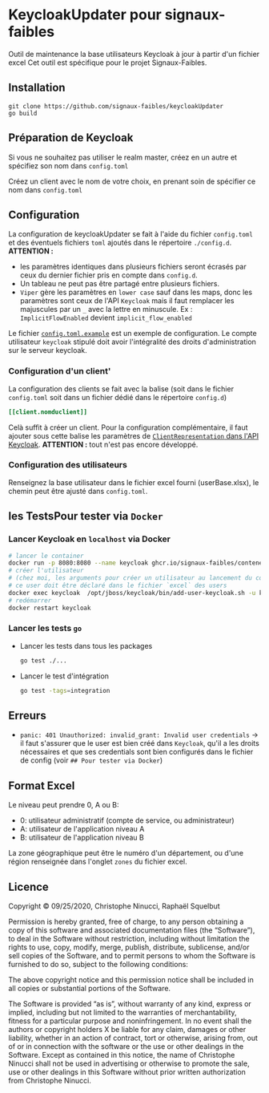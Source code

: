 # KeycloakUpdater pour signaux-faibles
Outil de maintenance la base utilisateurs Keycloak à jour à partir d'un fichier excel
Cet outil est spécifique pour le projet Signaux-Faibles.

## Installation
```
git clone https://github.com/signaux-faibles/keycloakUpdater
go build
```

## Préparation de Keycloak
Si vous ne souhaitez pas utiliser le realm master, créez en un autre et spécifiez son nom dans `config.toml`

Créez un client avec le nom de votre choix, en prenant soin de spécifier ce nom dans `config.toml`

## Configuration
La configuration de keycloakUpdater se fait à l'aide du fichier `config.toml` 
et des éventuels fichiers `toml` ajoutés dans le répertoire `./config.d`.  
__ATTENTION :__ 
- les paramètres identiques dans plusieurs fichiers seront écrasés par ceux du dernier fichier pris en compte
dans `config.d`. 
- Un tableau ne peut pas être partagé entre plusieurs fichiers.
- `Viper` gère les paramètres en `lower case` sauf dans les maps, donc les paramètres sont ceux de l'API `Keycloak` 
  mais il faut remplacer les majuscules par un `_` avec la lettre en minuscule.
  Ex : `ImplicitFlowEnabled` devient `implicit_flow_enabled`

Le fichier [`config.toml.example`](config.toml.example) est un exemple de configuration. 
Le compte utilisateur `keycloak` stipulé doit avoir l'intégralité des droits d'administration sur le serveur keycloak.

### Configuration d'un client'
La configuration des clients se fait avec la balise 
(soit dans le fichier `config.toml` soit dans un fichier dédié dans le répertoire `config.d`)
```toml
[[client.nomduclient]]
```
Celà suffit à créer un client.
Pour la configuration complémentaire, il faut ajouter sous cette balise les paramètres de [`ClientRepresentation`
dans l'API Keycloak](https://www.keycloak.org/docs-api/17.0/rest-api/index.html#_clientrepresentation).
__ATTENTION :__ tout n'est pas encore développé.

### Configuration des utilisateurs
Renseignez la base utilisateur dans le fichier excel fourni (userBase.xlsx), le chemin peut être ajusté dans `config.toml`.

## les TestsPour tester via `Docker`
### Lancer Keycloak en `localhost` via Docker
```bash
# lancer le container
docker run -p 8080:8080 --name keycloak ghcr.io/signaux-faibles/conteneurs/keycloak:v1.0.0
# créer l'utilisateur 
# (chez moi, les arguments pour créer un utilisateur au lancement du container ne fonctionnent pas)
# ce user doit être déclaré dans le fichier `excel` des users
docker exec keycloak  /opt/jboss/keycloak/bin/add-user-keycloak.sh -u kcadmin -p kcpwd
# redémarrer
docker restart keycloak
```

### Lancer les tests `go`
- Lancer les tests dans tous les packages
  ```bash
  go test ./...
  ```
- Lancer le test d'intégration
  ```bash
  go test -tags=integration
  ```
## Erreurs
- `panic: 401 Unauthorized: invalid_grant: Invalid user credentials` 
  -> il faut s'assurer que le user est bien créé dans `Keycloak`, qu'il a les droits nécessaires
  et que ses credentials sont bien configurés dans le fichier de config (voir `## Pour tester via Docker`)
## Format Excel
Le niveau peut prendre 0, A ou B:
- 0: utilisateur administratif (compte de service, ou administrateur)
- A: utilisateur de l'application niveau A
- B: utilisateur de l'application niveau B

La zone géographique peut être le numéro d'un département, ou d'une région renseignée dans l'onglet `zones` du fichier excel.

## Licence
Copyright © 09/25/2020, Christophe Ninucci, Raphaël Squelbut

Permission is hereby granted, free of charge, to any person obtaining a copy of this software and associated documentation files (the “Software”), to deal in the Software without restriction, including without limitation the rights to use, copy, modify, merge, publish, distribute, sublicense, and/or sell copies of the Software, and to permit persons to whom the Software is furnished to do so, subject to the following conditions:

The above copyright notice and this permission notice shall be included in all copies or substantial portions of the Software.

The Software is provided “as is”, without warranty of any kind, express or implied, including but not limited to the warranties of merchantability, fitness for a particular purpose and noninfringement. In no event shall the authors or copyright holders X be liable for any claim, damages or other liability, whether in an action of contract, tort or otherwise, arising from, out of or in connection with the software or the use or other dealings in the Software.
Except as contained in this notice, the name of Christophe Ninucci shall not be used in advertising or otherwise to promote the sale, use or other dealings in this Software without prior written authorization from Christophe Ninucci.
